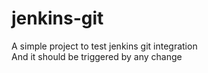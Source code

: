 # jenkins-git

A simple project to test jenkins git integration  
And it should be triggered by any change  
